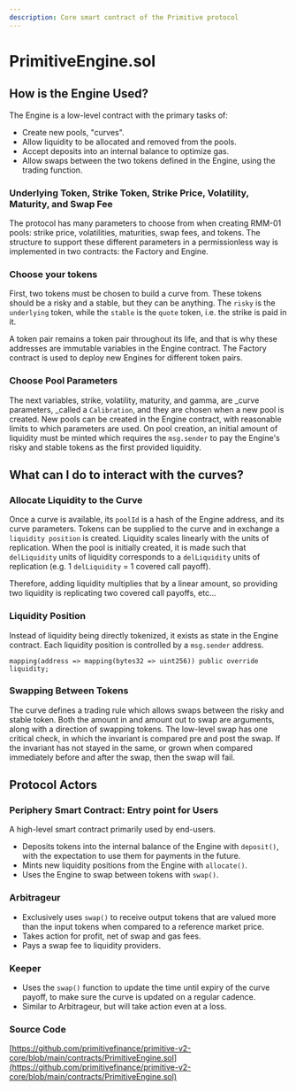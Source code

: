 ```yaml
---
description: Core smart contract of the Primitive protocol
---
```


# PrimitiveEngine.sol

## How is the Engine Used?

The Engine is a low-level contract with the primary tasks of:

* Create new pools, "curves".
* Allow liquidity to be allocated and removed from the pools.
* Accept deposits into an internal balance to optimize gas.
* Allow swaps between the two tokens defined in the Engine, using the trading function.

### Underlying Token, Strike Token, Strike Price, Volatility, Maturity, and Swap Fee

The protocol has many parameters to choose from when creating RMM-01 pools: strike price, volatilities, maturities, swap fees, and tokens. The structure to support these different parameters in a permissionless way is implemented in two contracts: the Factory and Engine.

### Choose your tokens

First, two tokens must be chosen to build a curve from. These tokens should be a risky and a stable, but they can be anything. The `risky` is the `underlying` token, while the `stable` is the `quote` token, i.e. the strike is paid in it.

A token pair remains a token pair throughout its life, and that is why these addresses are immutable variables in the Engine contract. The Factory contract is used to deploy new Engines for different token pairs.

### Choose Pool Parameters

The next variables, strike, volatility, maturity, and gamma, are _curve parameters, _called a `Calibration`, and they are chosen when a new pool is created. New pools can be created in the Engine contract, with reasonable limits to which parameters are used. On pool creation, an initial amount of liquidity must be minted which requires the `msg.sender` to pay the Engine's risky and stable tokens as the first provided liquidity.

## What can I do to interact with the curves?

### Allocate Liquidity to the Curve

Once a curve is available, its `poolId` is a hash of the Engine address, and its curve parameters. Tokens can be supplied to the curve and in exchange a `liquidity position` is created. Liquidity scales linearly with the units of replication. When the pool is initially created, it is made such that `delLiquidity` units of liquidity corresponds to a `delLiquidity` units of replication (e.g. 1 `delLiquidity` = 1 covered call payoff).&#x20;

Therefore, adding liquidity multiplies that by a linear amount, so providing two liquidity is replicating two covered call payoffs, etc...

### Liquidity Position

Instead of liquidity being directly tokenized, it exists as state in the Engine contract. Each liquidity position is controlled by a `msg.sender` address.

```
mapping(address => mapping(bytes32 => uint256)) public override liquidity;
```

### Swapping Between Tokens

The curve defines a trading rule which allows swaps between the risky and stable token. Both the amount in and amount out to swap are arguments, along with a direction of swapping tokens. The low-level swap has one critical check, in which the invariant is compared pre and post the swap. If the invariant has not stayed in the same, or grown when compared immediately before and after the swap, then the swap will fail.

## Protocol Actors

### Periphery Smart Contract: Entry point for Users

A high-level smart contract primarily used by end-users.

* Deposits tokens into the internal balance of the Engine with `deposit()`, with the expectation to use them for payments in the future.
* Mints new liquidity positions from the Engine with `allocate()`.
* Uses the Engine to swap between tokens with `swap()`.

### Arbitrageur

* Exclusively uses `swap()` to receive output tokens that are valued more than the input tokens when compared to a reference market price.
* Takes action for profit, net of swap and gas fees.
* Pays a swap fee to liquidity providers.

### Keeper

* Uses the `swap()` function to update the time until expiry of the curve payoff, to make sure the curve is updated on a regular cadence.
* Similar to Arbitrageur, but will take action even at a loss.



### Source Code

[https://github.com/primitivefinance/primitive-v2-core/blob/main/contracts/PrimitiveEngine.sol](https://github.com/primitivefinance/primitive-v2-core/blob/main/contracts/PrimitiveEngine.sol)

